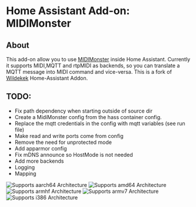 # Home Assistant Add-on: MIDIMonster

## About
This add-on allow you to use [MIDIMonster](https://midimonster.net/) inside Home Assistant.
Currently it supports MIDI,MQTT and rtpMIDI as backends, so you can translate a MQTT message into MIDI command and vice-versa.
This is a fork of [Wildekek](https://github.com/wildekek/ha-addons/tree/main/midimonster) Home-Assistant Addon.

## TODO:
- Fix path dependency when starting outside of source dir
- Create a MidiMonster config from the hass container config.
- Replace the mqtt credentials in the config with mqtt variables (see run file)
- Make read and write ports come from config
- Remove the need for unprotected mode
- Add apparmor config
- Fix mDNS announce so HostMode is not needed
- Add more backends
- Logging
- Mapping

![Supports aarch64 Architecture][aarch64-shield]
![Supports amd64 Architecture][amd64-shield]
![Supports armhf Architecture][armhf-shield]
![Supports armv7 Architecture][armv7-shield]
![Supports i386 Architecture][i386-shield]

[aarch64-shield]: https://img.shields.io/badge/aarch64-no-red.svg
[amd64-shield]: https://img.shields.io/badge/amd64-yes-green.svg
[armhf-shield]: https://img.shields.io/badge/armhf-yes-green.svg
[armv7-shield]: https://img.shields.io/badge/armv7-yes-green.svg
[i386-shield]: https://img.shields.io/badge/i386-no-red.svg

